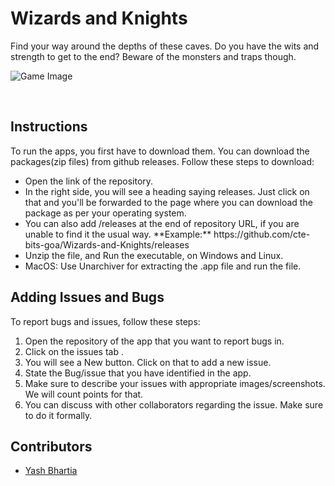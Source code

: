 # Wizards and Knights

Find your way around the depths of these caves. Do you have the wits and strength to get to the end? Beware of the monsters and traps though. 
<br>

![Game Image](https://img.itch.zone/aW1nLzM2NTM2NTcuZ2lm/original/gpY7ik.gif)

<br>

## Instructions

To run the apps, you first have to download them.
You can download the packages(zip files) from github releases. Follow these steps to download:
<ul>
  <li>Open the link of the repository.</li>
  <li>In the right side,  you will see a heading saying releases. Just click on that and you'll be forwarded to the page where you can download the package as per      your operating system.</li>
  <li>You can also add /releases at the end of repository URL, if you are unable to find it the usual way. **Example:** https://github.com/cte-bits-goa/Wizards-and-Knights/releases</li>
  <li>Unzip the file, and Run the executable, on Windows and Linux.</li>
  <li>MacOS: Use Unarchiver for extracting the .app file and run the file.</li>
</ul>

## Adding Issues and Bugs

To report bugs and issues, follow these steps:

1. Open the repository of the app that you want to report bugs in.
2. Click on the issues tab .
3. You will see a New button. Click on that to add a new issue. 
4. State the Bug/issue that you have identified in the app. 
5. Make sure to describe your issues with appropriate images/screenshots. We will count points for that.
6. You can discuss with other collaborators regarding the issue. Make sure to do it formally.

## Contributors
<ul>
  <li> <a href="https://github.com/YashBhartia00">Yash Bhartia</a> </li>
</ul>
